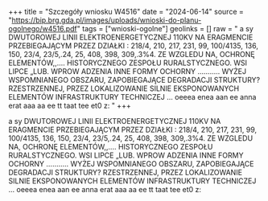 +++
title = "Szczegóły wniosku W4516"
date = "2024-06-14"
source = "https://bip.brg.gda.pl/images/uploads/wnioski-do-planu-ogolnego/w4516.pdf"
tags = ["wnioski-ogolne"]
geolinks = []
raw = "   a sy DWUTOROWEJ LINII ELEKTROENERGETYCZNEJ 110KV NA ERAGMENCIE PRZEBIEGAJĄCYM PRZEZ DZIAŁKI : 218/4, 210, 217, 231, 99, 100/4135, 136, 150, 23/4, 23/5,.24, 25, 408, 398, 309,.3%4. ZE WZGLEDU NA, OCHRONĘ ELEMENTÓW,,.... HISTORYCZNEGO ZESPOŁU RURALSTYCZNEGO. WSI LIPCE „LUB. WPROW ADZENIA INNE FORMY OCHORNY ........... WYŻEJ WSPOMNIANEGO OBSZARU, ZAPOBIEGAJĄCE DEGRADACJI STRUKTURY? RZESTRZENNEJ, PRZEZ LOKALIZOWANIE SILNIE EKSPONOWANYCH ELEMENTÓW INFRASTRUKTURY TECHNICZEJ ... oeeea enea aan ee anna erat aaa aa ee tt taat tee et0 z: "
+++


 
a sy
DWUTOROWEJ LINII ELEKTROENERGETYCZNEJ 110KV NA ERAGMENCIE PRZEBIEGAJĄCYM PRZEZ DZIAŁKI :
218/4, 210, 217, 231, 99, 100/4135, 136, 150, 23/4, 23/5,.24, 25, 408, 398, 309,.3%4. ZE WZGLEDU NA, OCHRONĘ ELEMENTÓW,,....
HISTORYCZNEGO ZESPOŁU RURALSTYCZNEGO. WSI LIPCE „LUB. WPROW ADZENIA INNE FORMY OCHORNY ...........
WYŻEJ WSPOMNIANEGO OBSZARU, ZAPOBIEGAJĄCE DEGRADACJI STRUKTURY? RZESTRZENNEJ, PRZEZ LOKALIZOWANIE
SILNIE EKSPONOWANYCH ELEMENTÓW INFRASTRUKTURY TECHNICZEJ ... oeeea enea aan ee anna erat aaa aa ee tt taat tee et0 z:



